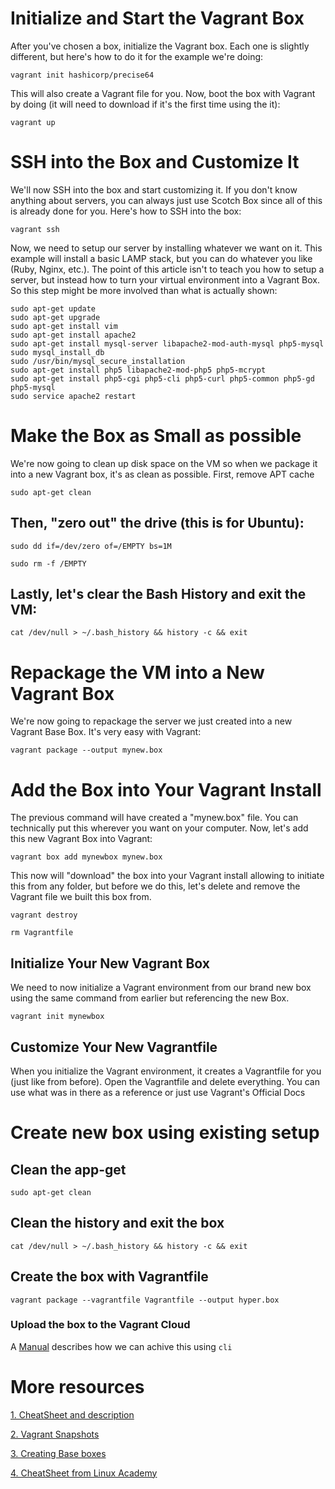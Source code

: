 # Initialize and Start the Vagrant Box

After you've chosen a box, initialize the Vagrant box. Each one is slightly different, but here's how to do it for the example we're doing:

```
vagrant init hashicorp/precise64
```

This will also create a Vagrant file for you. Now, boot the box with Vagrant by doing (it will need to download if it's the first time using the it):

```
vagrant up
```

# SSH into the Box and Customize It

We'll now SSH into the box and start customizing it. If you don't know anything about servers, you can always just use Scotch Box since all of this is already done for you. Here's how to SSH into the box:

```
vagrant ssh
```

Now, we need to setup our server by installing whatever we want on it. This example will install a basic LAMP stack, but you can do whatever you like (Ruby, Nginx, etc.). The point of this article isn't to teach you how to setup a server, but instead how to turn your virtual environment into a Vagrant Box. So this step might be more involved than what is actually shown:

```
sudo apt-get update
sudo apt-get upgrade
sudo apt-get install vim
sudo apt-get install apache2
sudo apt-get install mysql-server libapache2-mod-auth-mysql php5-mysql
sudo mysql_install_db
sudo /usr/bin/mysql_secure_installation
sudo apt-get install php5 libapache2-mod-php5 php5-mcrypt
sudo apt-get install php5-cgi php5-cli php5-curl php5-common php5-gd php5-mysql
sudo service apache2 restart
```

# Make the Box as Small as possible

We're now going to clean up disk space on the VM so when we package it into a new Vagrant box, it's as clean as possible. First, remove APT cache

```
sudo apt-get clean
```

## Then, "zero out" the drive (this is for Ubuntu):

```
sudo dd if=/dev/zero of=/EMPTY bs=1M
```
```
sudo rm -f /EMPTY
```

## Lastly, let's clear the Bash History and exit the VM:

```
cat /dev/null > ~/.bash_history && history -c && exit
```

# Repackage the VM into a New Vagrant Box

We're now going to repackage the server we just created into a new Vagrant Base Box. It's very easy with Vagrant:

```
vagrant package --output mynew.box
```

# Add the Box into Your Vagrant Install

The previous command will have created a "mynew.box" file. You can technically put this wherever you want on your computer. Now, let's add this new Vagrant Box into Vagrant:

```
vagrant box add mynewbox mynew.box
```

This now will "download" the box into your Vagrant install allowing to initiate this from any folder, but before we do this, let's delete and remove the Vagrant file we built this box from.

```
vagrant destroy
```
```
rm Vagrantfile
```

## Initialize Your New Vagrant Box

We need to now initialize a Vagrant environment from our brand new box using the same command from earlier but referencing the new Box.

```
vagrant init mynewbox
```

## Customize Your New Vagrantfile

When you initialize the Vagrant environment, it creates a Vagrantfile for you (just like from before). Open the Vagrantfile and delete everything. You can use what was in there as a reference or just use Vagrant's Official Docs

# Create new box using existing setup

## Clean the app-get
```
sudo apt-get clean
```

## Clean the history and exit the box
```
cat /dev/null > ~/.bash_history && history -c && exit
```

## Create the box with Vagrantfile

```
vagrant package --vagrantfile Vagrantfile --output hyper.box
```
### Upload the box to the Vagrant Cloud

A [Manual](https://www.vagrantup.com/docs/cli/cloud.html) describes how we can achive this using `cli`


# More resources

[1. CheatSheet and description](https://elatov.github.io/2014/06/upload-vagrant-box-to-the-vagrant-cloud/)

[2. Vagrant Snapshots](https://www.vagrantup.com/docs/cli/snapshot.html)

[3. Creating Base boxes](https://www.vagrantup.com/docs/virtualbox/boxes.html)

[4. CheatSheet from Linux Academy](https://linuxacademy.com/blog/linux/vagrant-cheat-sheet-get-started-with-vagrant/)